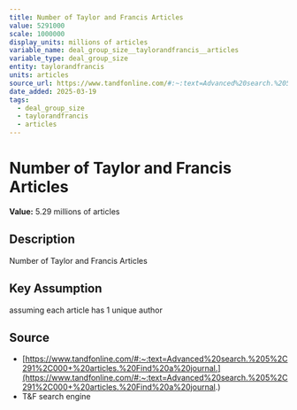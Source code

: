 ```yaml
---
title: Number of Taylor and Francis Articles
value: 5291000
scale: 1000000
display_units: millions of articles
variable_name: deal_group_size__taylorandfrancis__articles
variable_type: deal_group_size
entity: taylorandfrancis
units: articles
source_url: https://www.tandfonline.com/#:~:text=Advanced%20search.%205%2C291%2C000+%20articles.%20Find%20a%20journal.
date_added: 2025-03-19
tags:
  - deal_group_size
  - taylorandfrancis
  - articles
---
```


# Number of Taylor and Francis Articles

**Value:** 5.29 millions of articles

## Description

Number of Taylor and Francis Articles

## Key Assumption

assuming each article has 1 unique author

## Source

- [https://www.tandfonline.com/#:~:text=Advanced%20search.%205%2C291%2C000+%20articles.%20Find%20a%20journal.](https://www.tandfonline.com/#:~:text=Advanced%20search.%205%2C291%2C000+%20articles.%20Find%20a%20journal.)
- T&F search engine

